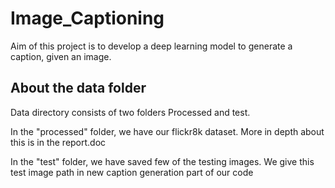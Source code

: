 Image_Captioning
==============================

Aim of this project is to develop a deep learning model to generate a caption, given an image.

## About the data folder

Data directory consists of two folders Processed and test.

In the "processed" folder, we have our flickr8k dataset. More in depth about this is in the report.doc

In the "test" folder, we have saved few of the testing images. We give this test image path in new caption generation part of our code 
